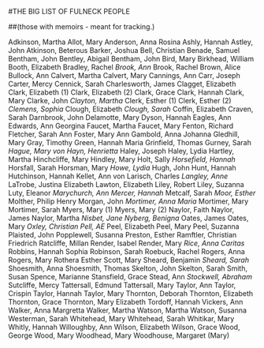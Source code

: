 #THE BIG LIST OF FULNECK PEOPLE

##(those with memoirs - meant for tracking.)

Adkinson, Martha
Allot, Mary
Anderson, Anna Rosina
Ashly, Hannah
Astley, John
Atkinson, Beterous
Barker, Joshua
Bell, Christian
Benade, Samuel
Bentham, John
Bentley, Abigail
Bentham, John
Bird, Mary
Birkhead, William
Booth, Elizabeth
Bradley, Rachel
_Brook, Ann_
Brook, Rachel
Brown, Alice
Bullock, Ann
Calvert, Martha
Calvert, Mary
Cannings, Ann
Carr, Joseph
Carter, Mercy
Cennick, Sarah
Charlesworth, James
Clagget, Elizabeth
Clark, Elizabeth (1)
Clark, Elizabeth (2)
Clark, Grace
Clark, Hannah
Clark, Mary
Clarke, John
_Clayton, Martha_
Clerk, Esther (1)
Clerk, Esther (2)
_Clemens, Sophia_
Clough, Elizabeth
_Clough, Sarah_
Coffin, Elizabeth
Craven, Sarah
Darnbrook, John
Delamotte, Mary
Dyson, Hannah
Eagles, Ann
Edwards, Ann Georgina
Faucet, Martha
Faucet, Mary
Fenton, Richard
Fletcher, Sarah Ann
Foster, Mary Ann
Gambold, Anna Johanna
Gledhill, Mary
Gray, Timothy
Green, Hannah Maria
Grinfield, Thomas
Gurney, Sarah
_Hague, Mary_
_von Hayn, Henrietta_
Haley, Joseph
Haley, Lydia
Hartley, Martha
Hinchcliffe, Mary
Hindley, Mary
Holt, Sally
_Horsefield, Hannah_
Horsfall, Sarah
Horsman, Mary
_Howe, Lydia_
Hugh, John
Hunt, Hannah
Hutchinson, Hannah
Kellet, Ann
von Larisch, Charles
_Langley, Anne_
LaTrobe, Justina Elizabeth
Lawton, Elizabeth
Liley, Robert
Liley, Suzanna
Luty, Eleanor
_Marychurch, Ann_
_Mercer, Hannah_
Metcalf, Sarah
_Moor, Esther_
Molther, Philip Henry
Morgan, John
_Mortimer, Anna Maria_
Mortimer, Mary
Mortimer, Sarah
Myers, Mary (1)
Myers, Mary (2)
Naylor, Faith
Naylor, James
Naylor, Martha
_Nisbet, Jane_
_Nyberg, Benigna_
Oates, James
Oates, Mary
_Oxley, Christian_
_Pell, AE_
Peel, Elizabeth
Peel, Mary
Peel, Suzanna
Plaisted, John
Popplewell, Susanna
Preston, Esther
Ramftler, Christian Friedrich
Ratcliffe, Millan
Render, Isabel
Render, Mary
_Rice, Anna Caritas_
Robbins, Hannah Sophia
Robinson, Sarah
Roebuck, Rachel
Rogers, Anna
Rogers, Mary
Rothera Esther
Scott, Mary
Sheard, Benjamin
_Sheard, Sarah_
Shoesmith, Anna
Shoesmith, Thomas
Skelton, John
Skelton, Sarah
Smith, Susan
Spence, Marianne
Stansfield, Grace
Stead, Ann
_Stockwell, Abraham_
Sutcliffe, Mercy
Tattersall, Edmund
Tattersall, Mary
Taylor, Ann
Taylor, Crispin
Taylor, Hannah
Taylor, Mary
Thornton, Deborah
Thornton, Elizabeth
Thornton, Grace
Thornton, Mary Elizabeth
Tordoff, Hannah
Vickers, Ann
Walker, Anna Margretta
Walker, Martha
Watson, Martha
Watson, Susanna
Westerman, Sarah
Whitehead, Mary
Whitehead, Sarah
Whitikar, Mary
Whitly, Hannah
Willoughby, Ann
Wilson, Elizabeth
Wilson, Grace
Wood, George
Wood, Mary
Woodhead, Mary
Woodhouse, Margaret (Mary)












